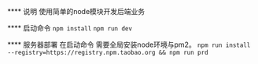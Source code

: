 **** 说明
使用简单的node模块开发后端业务

**** 启动命令
`npm install`
`npm run dev`

**** 服务器部署
在启动命令 需要全局安装node环境与pm2。
`npm run install --registry=https://registry.npm.taobao.org && npm run prd`